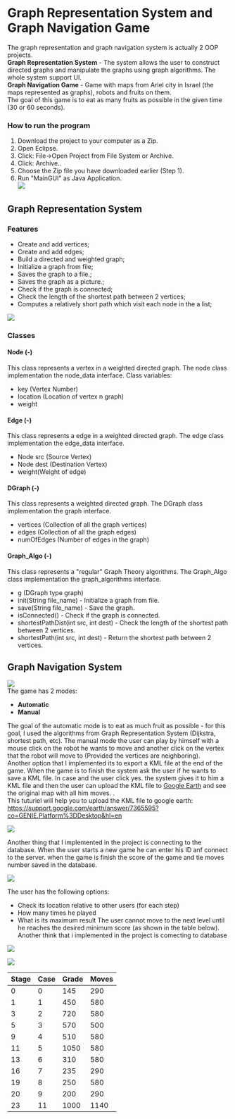 # Graph Representation System and Graph Navigation Game

The graph representation and graph navigation system is actually 2 OOP projects.  
**Graph Representation System** - The system allows the user to construct directed graphs and manipulate the graphs using graph algorithms. The whole system support UI.  
**Graph Navigation Game** - Game with maps from Ariel city in Israel (the maps represented as graphs), robots and fruits on them.  
The goal of this game is to eat as many fruits as possible in the given time (30 or 60 seconds).  

### How to run the program
1. Download the project to your computer as a Zip.
2. Open Eclipse.
3. Click: File->Open Project from File System or Archive.
4. Click: Archive..
5. Choose the Zip file you have downloaded earlier (Step 1).
6. Run "MainGUI" as Java Application.  
![](https://github.com/dorlevi121/ex4/blob/master/readmeIMG/1.jpg)

## Graph Representation System

### Features
- Create and add vertices;
- Create and add edges;
- Build a directed and weighted graph;
- Initialize a graph from file;
- Saves the graph to a file.;
- Saves the graph as a picture.;
- Check if the graph is connected;
- Check the length of the shortest path between 2 vertices;
- Computes a relatively short path which visit each node in the a list;

![](https://github.com/dorlevi121/ex4/blob/master/readmeIMG/notConnected.jpg)

### Classes

#### Node (-)
This class represents a vertex in a weighted directed graph.
The node class implementation the node_data interface.
Class variables:
- key (Vertex Number)
- location (Location of vertex n graph)
- weight
     
#### Edge (-)
This class represents a edge in a weighted directed graph.
The edge class implementation the edge_data interface.
* Node src (Source Vertex)
* Node dest (Destination Vertex)
* weight(Weight of edge)

#### DGraph (-)
This class represents a weighted directed graph.
The DGraph class implementation the graph interface.
* vertices (Collection of all the graph vertices)
* edges (Collection of all the graph edges)
* numOfEdges (Number of edges in the graph)

#### Graph_Algo (-)
This class represents a "regular" Graph Theory algorithms.
The Graph_Algo class implementation the graph_algorithms interface.
* g (DGraph type graph)
* init(String file_name) - Initialize a graph from file.
* save(String file_name) - Save the graph.
* isConnected() - Check if the graph is connected.
* shortestPathDist(int src, int dest) - Check the length of the shortest path between 2 vertices.
* shortestPath(int src, int dest) - Return the shortest path between 2 vertices.

## Graph Navigation System
![](https://github.com/dorlevi121/ex4/blob/master/readmeIMG/2.jpg)  
The game has 2 modes:

* **Automatic**
* **Manual**  

The goal of the automatic mode is to eat as much fruit as possible - for this goal,   I used the algorithms from Graph Representation System (Dijkstra, shortest path,   etc).  The manual mode the user can play by himself with a mouse click on the robot he wants to move and another click on the vertex that the robot will move to (Provided the vertices are neighboring).  
Another option that I implemented its to export a KML file at the end of the game.
When the game is to finish the system ask the user if he wants to save a KML file.
In case and the user click yes. the system gives it to him a KML file and then the user can upload the KML file to  [Google Earth](https://earth.google.com) and see the original map with all him moves.
.  
This tuturiel will help you to upload the KML file to google earth:  
https://support.google.com/earth/answer/7365595?co=GENIE.Platform%3DDesktop&hl=en  

![](http://i.picasion.com/pic89/e359fd06a3f0840b5a0ceafd05e9a042.gif)  

Another thing that I implemented in the project is connecting to the database.
When the user starts a new game he can enter his ID anf connect to the server.
when the game is finish the score of the game and tie moves number saved in the database.  

![](http://i.picasion.com/pic89/442ec6e5581e1df88dd4e8ffccaa776d.gif)

The user has the following options:  
* Check its location relative to other users (for each step)
* How many times he played
* What is its maximum result
The user cannot move to the next level until he reaches the desired minimum score (as shown in the table below).
Another think that i implemented in the project is comecting to database  

![](http://i.picasion.com/pic89/373ae5a1a9ac482a463df7fce05a15d2.gif)  

![](http://i.picasion.com/pic89/9e218b88a1a0d5d1f687cdc0d13823fb.gif)  

|  Stage |Case   |Grade   |Moves   |
| ------------ | ------------ | ------------ | ------------ |
|  0 |0  |145   |290   |
| 1  | 1 |450   |580   |
|  3 |  2|720   |580   |
|   5|  3|570   |500   |
|   9|  4|510   |580   |
| 11|  5|1050 |580   |
| 13|  6|310   |580   |
| 16|  7|235   |290   |
| 19|  8|250   |580   |
| 20|  9|200   |290   |
| 23|11|1000  |1140   |
